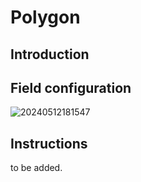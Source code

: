 # Polygon

## Introduction

## Field configuration

![20240512181547](https://static-docs.nocobase.com/20240512181547.png)

## Instructions

to be added.
